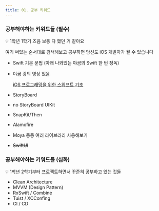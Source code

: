 ```yaml
---
title: 01. 공부 키워드
---
```


### 공부해야하는 키워드들 (필수)

<aside>
💡 1학년 1학기 즈음 보통 다 했던 거 같아요

</aside>

여기 써있는 순서대로 검색해보고 공부하면 당신도 iOS 개발자가 될 수 있습니다

- Swift 기본 문법 (아래 나와있는 야곰의 Swift 한 번 정독)
- 야곰 강의 영상 있음
    
    [iOS 프로그래밍을 위한 스위프트 기초](https://www.boostcourse.org/mo122/joinLectures/38564)
    
- StoryBoard
- no StoryBoard UIKit
- SnapKit/Then
- Alamofire
- Moya 등등 여러 라이브러리 사용해보기
- ~~SwiftUI~~


### 공부해야하는 키워드들 (심화)

<aside>
💡 1학년 2학기부터 프로젝트하면서 꾸준히 공부하고 있는 것들

</aside>

- Clean Architecture
- MVVM (Design Pattern)
- RxSwift / Combine
- Tuist / XCConfing
- CI / CD